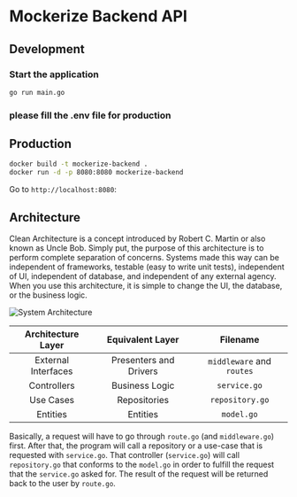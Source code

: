# Mockerize Backend API

## Development

### Start the application

```bash
go run main.go
```

### please fill the .env file for production


## Production

```bash
docker build -t mockerize-backend .
docker run -d -p 8080:8080 mockerize-backend
```

Go to `http://localhost:8080`:



## Architecture
Clean Architecture is a concept introduced by 
Robert C. Martin or also known as Uncle Bob. Simply put, the purpose of this architecture is to perform complete separation of concerns. Systems made this way can be independent of frameworks, testable (easy to write unit tests), independent of UI, independent of database, and independent of any external agency. When you use this architecture, it is simple to change the UI, the database, or the business logic.

<img alt="System Architecture" src="https://raw.githubusercontent.com/gofiber/recipes/master/docker-mariadb-clean-arch/assets/CleanArchitecture.jpg"/>

| Architecture Layer  |    Equivalent Layer    |             Filename             |
| :-----------------: | :--------------------: | :------------------------------: |
| External Interfaces | Presenters and Drivers | `middleware` and `routes` |
|     Controllers     |     Business Logic     |           `service.go`           |
|      Use Cases      |      Repositories      |         `repository.go`          |
|      Entities       |        Entities        |           `model.go`            |

Basically, a request will have to go through `route.go` (and `middleware.go`) first. After that, the program will call a repository or a use-case that is requested with `service.go`. That controller (`service.go`) will call `repository.go` that conforms to the `model.go` in order to fulfill the request that the `service.go` asked for. The result of the request will be returned back to the user by `route.go`.
